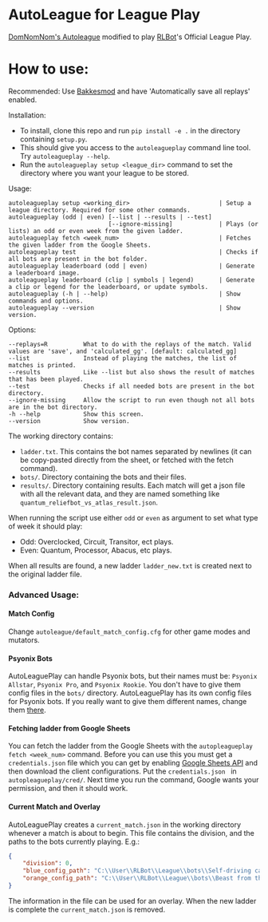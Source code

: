 # AutoLeague for League Play
[DomNomNom's Autoleague](https://github.com/DomNomNom/AutoLeague) modified to play [RLBot](http://rlbot.org/)'s Official League Play.

# How to use:

Recommended: Use [Bakkesmod](https://bakkesmod.com/) and have 'Automatically save all replays' enabled.

Installation:
- To install, clone this repo and run `pip install -e .` in the directory containing `setup.py`.
- This should give you access to the `autoleagueplay` command line tool. Try `autoleagueplay --help`.
- Run the `autoleagueplay setup <league_dir>` command to set the directory where you want your league to be stored.

Usage:
```
autoleagueplay setup <working_dir>                         | Setup a league directory. Required for some other commands.
autoleagueplay (odd | even) [--list | --results | --test]
                            [--ignore-missing]             | Plays (or lists) an odd or even week from the given ladder.
autoleagueplay fetch <week_num>                            | Fetches the given ladder from the Google Sheets.
autoleagueplay test                                        | Checks if all bots are present in the bot folder.
autoleagueplay leaderboard (odd | even)                    | Generate a leaderboard image.
autoleagueplay leaderboard (clip | symbols | legend)       | Generate a clip or legend for the leaderboard, or update symbols. 
autoleagueplay (-h | --help)                               | Show commands and options.
autoleagueplay --version                                   | Show version.
```

Options:
```
--replays=R          What to do with the replays of the match. Valid values are 'save', and 'calculated_gg'. [default: calculated_gg]
--list               Instead of playing the matches, the list of matches is printed.
--results            Like --list but also shows the result of matches that has been played.
--test               Checks if all needed bots are present in the bot directory.
--ignore-missing     Allow the script to run even though not all bots are in the bot directory.
-h --help            Show this screen.
--version            Show version.
```

The working directory contains:
- `ladder.txt`. This contains the bot names separated by newlines (it can be copy-pasted directly from the sheet, or fetched with the fetch command).
- `bots/`. Directory containing the bots and their files.
- `results/`. Directory containing results. Each match will get a json file with all the relevant data, and they are named something like `quantum_reliefbot_vs_atlas_result.json`.

When running the script use either `odd` or `even` as argument to set what type of week it should play:
- Odd: Overclocked, Circuit, Transitor, ect plays.
- Even: Quantum, Processor, Abacus, etc plays.

When all results are found, a new ladder `ladder_new.txt` is created next to the original ladder file.

### Advanced Usage:

#### Match Config
Change `autoleague/default_match_config.cfg` for other game modes and mutators.

#### Psyonix Bots
AutoLeaguePlay can handle Psyonix bots, but their names must be: `Psyonix Allstar`, `Psyonix Pro`, and `Psyonix Rookie`.
You don't have to give them config files in the `bots/` directory. AutoLeaguePlay has its own config files for Psyonix bots.
If you really want to give them different names, change them [there](https://github.com/NicEastvillage/AutoLeague/blob/master/autoleagueplay/psyonix_allstar.cfg).

#### Fetching ladder from Google Sheets
You can fetch the ladder from the Google Sheets with the `autopleagueplay fetch <week_num>` command.
Before you can use this you must get a `credentials.json` file which you can get by enabling [Google Sheets API](https://developers.google.com/sheets/api/quickstart/python) and then download the client configurations.
Put the `credentials.json ` in `autopleagueplay/cred/`. Next time you run the command, Google wants your permission, and then it should work.

#### Current Match and Overlay
AutoLeaguePlay creates a `current_match.json` in the working directory whenever a match is about to begin.
This file contains the division, and the paths to the bots currently playing. E.g.:

```json
{
    "division": 0,
    "blue_config_path": "C:\\User\\RLBot\\League\\bots\\Self-driving car\\self-driving-car.cfg",
    "orange_config_path": "C:\\User\\RLBot\\League\\bots\\Beast from the East\\beastbot.cfg"
}
```

The information in the file can be used for an overlay.
When the new ladder is complete the `current_match.json` is removed.